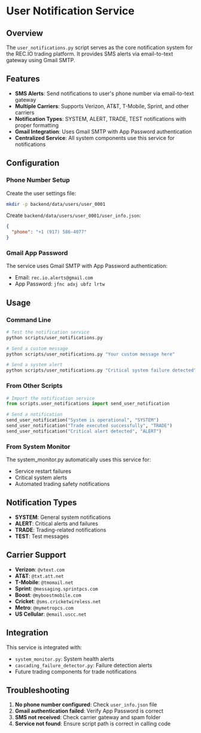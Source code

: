 # User Notification Service

## Overview
The `user_notifications.py` script serves as the core notification system for the REC.IO trading platform. It provides SMS alerts via email-to-text gateway using Gmail SMTP.

## Features
- **SMS Alerts**: Send notifications to user's phone number via email-to-text gateway
- **Multiple Carriers**: Supports Verizon, AT&T, T-Mobile, Sprint, and other carriers
- **Notification Types**: SYSTEM, ALERT, TRADE, TEST notifications with proper formatting
- **Gmail Integration**: Uses Gmail SMTP with App Password authentication
- **Centralized Service**: All system components use this service for notifications

## Configuration

### Phone Number Setup
Create the user settings file:
```bash
mkdir -p backend/data/users/user_0001
```

Create `backend/data/users/user_0001/user_info.json`:
```json
{
  "phone": "+1 (917) 586-4077"
}
```

### Gmail App Password
The service uses Gmail SMTP with App Password authentication:
- Email: `rec.io.alerts@gmail.com`
- App Password: `jfnc adxj ubfz lrtw`

## Usage

### Command Line
```bash
# Test the notification service
python scripts/user_notifications.py

# Send a custom message
python scripts/user_notifications.py "Your custom message here"

# Send a system alert
python scripts/user_notifications.py "Critical system failure detected"
```

### From Other Scripts
```python
# Import the notification service
from scripts.user_notifications import send_user_notification

# Send a notification
send_user_notification("System is operational", "SYSTEM")
send_user_notification("Trade executed successfully", "TRADE")
send_user_notification("Critical alert detected", "ALERT")
```

### From System Monitor
The system_monitor.py automatically uses this service for:
- Service restart failures
- Critical system alerts
- Automated trading safety notifications

## Notification Types
- **SYSTEM**: General system notifications
- **ALERT**: Critical alerts and failures
- **TRADE**: Trading-related notifications
- **TEST**: Test messages

## Carrier Support
- **Verizon**: `@vtext.com`
- **AT&T**: `@txt.att.net`
- **T-Mobile**: `@tmomail.net`
- **Sprint**: `@messaging.sprintpcs.com`
- **Boost**: `@myboostmobile.com`
- **Cricket**: `@sms.cricketwireless.net`
- **Metro**: `@mymetropcs.com`
- **US Cellular**: `@email.uscc.net`

## Integration
This service is integrated with:
- `system_monitor.py`: System health alerts
- `cascading_failure_detector.py`: Failure detection alerts
- Future trading components for trade notifications

## Troubleshooting
1. **No phone number configured**: Check `user_info.json` file
2. **Gmail authentication failed**: Verify App Password is correct
3. **SMS not received**: Check carrier gateway and spam folder
4. **Service not found**: Ensure script path is correct in calling code 